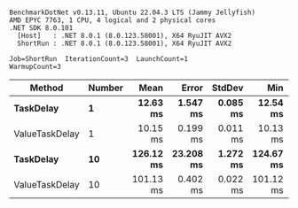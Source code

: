 ```

BenchmarkDotNet v0.13.11, Ubuntu 22.04.3 LTS (Jammy Jellyfish)
AMD EPYC 7763, 1 CPU, 4 logical and 2 physical cores
.NET SDK 8.0.101
  [Host]   : .NET 8.0.1 (8.0.123.58001), X64 RyuJIT AVX2
  ShortRun : .NET 8.0.1 (8.0.123.58001), X64 RyuJIT AVX2

Job=ShortRun  IterationCount=3  LaunchCount=1  
WarmupCount=3  

```
| Method         | Number | Mean      | Error     | StdDev   | Min       | Max       | Allocated |
|--------------- |------- |----------:|----------:|---------:|----------:|----------:|----------:|
| **TaskDelay**      | **1**      |  **12.63 ms** |  **1.547 ms** | **0.085 ms** |  **12.54 ms** |  **12.70 ms** |     **352 B** |
| ValueTaskDelay | 1      |  10.15 ms |  0.199 ms | 0.011 ms |  10.13 ms |  10.15 ms |     192 B |
| **TaskDelay**      | **10**     | **126.12 ms** | **23.208 ms** | **1.272 ms** | **124.67 ms** | **127.03 ms** |    **2053 B** |
| ValueTaskDelay | 10     | 101.13 ms |  0.402 ms | 0.022 ms | 101.12 ms | 101.16 ms |     381 B |
